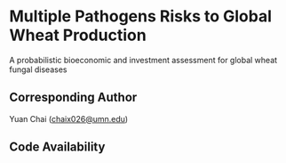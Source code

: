 # Multiple Pathogens Risks to Global Wheat Production
A probabilistic bioeconomic and investment assessment for global wheat fungal diseases

## Corresponding Author
Yuan Chai (chaix026@umn.edu)

## Code Availability

